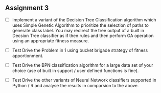 ## Assignment 3

- [ ] Implement a variant of the Decision Tree Classification algorithm which uses Simple Genetic Algorithm to prioritize the selection of paths to generate class label. You may redirect the tree output of a built in Decsion Tree classifier as if then rules and then perform GA operation using an appropriate fitness measure.

- [ ] Test Drive the Problem in 1 using  bucket brigade strategy of fitness apportionment.

- [ ] Test Drive the BPN classification algorithm for a large data set of your choice (use of built in support / user defined functions is fine).

- [ ] Test Drive the other variants of Neural Network classifiers supported in Python / R  and analyse the results in comparsion to the above.

